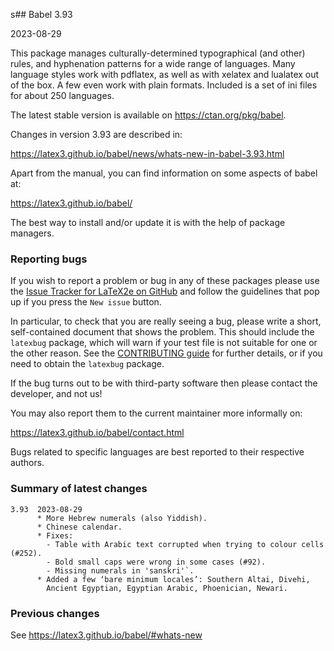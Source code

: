 s## Babel 3.93

2023-08-29

This package manages culturally-determined typographical (and other)
rules, and hyphenation patterns for a wide range of languages. Many
language styles work with pdflatex, as well as with xelatex and
lualatex out of the box. A few even work with plain formats. Included
is a set of ini files for about 250 languages.

The latest stable version is available on <https://ctan.org/pkg/babel>.

Changes in version 3.93 are described in:

https://latex3.github.io/babel/news/whats-new-in-babel-3.93.html

Apart from the manual, you can find information on some aspects of babel at:

https://latex3.github.io/babel/

The best way to install and/or update it is with the help of package
managers.

### Reporting bugs

If you wish to report a problem or bug in any of these packages please
use the
[Issue Tracker for LaTeX2e on GitHub](https://github.com/latex3/babel/issues)
and follow the guidelines that pop up if you press the `New issue`
button.

In particular, to check that you are really seeing a bug, please write
a short, self-contained document that shows the problem. This should
include the `latexbug` package, which will warn if your test file is
not suitable for one or the other reason. See the
[CONTRIBUTING guide](https://github.com/latex3/latex2e/blob/master/CONTRIBUTING.md)
for further details, or if you need to obtain the `latexbug` package.

If the bug turns out to be with third-party software then please
contact the developer, and not us!

You may also report them to the current maintainer more informally on:

   https://latex3.github.io/babel/contact.html

Bugs related to specific languages are best reported to their
respective authors.

### Summary of latest changes
```
3.93  2023-08-29
      * More Hebrew numerals (also Yiddish).
      * Chinese calendar.
      * Fixes:
        - Table with Arabic text corrupted when trying to colour cells (#252).
        - Bold small caps were wrong in some cases (#92).
        - Missing numerals in 'sanskri'`.
      * Added a few ‘bare minimum locales’: Southern Altai, Divehi,
        Ancient Egyptian, Egyptian Arabic, Phoenician, Newari.
```

### Previous changes

See https://latex3.github.io/babel/#whats-new

